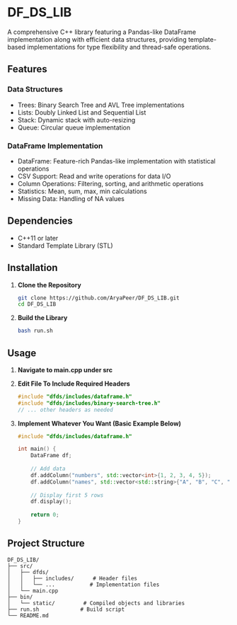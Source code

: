 # DF_DS_LIB

A comprehensive C++ library featuring a Pandas-like DataFrame implementation along with efficient data structures, providing template-based implementations for type flexibility and thread-safe operations.

## Features

### Data Structures
- Trees: Binary Search Tree and AVL Tree implementations
- Lists: Doubly Linked List and Sequential List
- Stack: Dynamic stack with auto-resizing
- Queue: Circular queue implementation

### DataFrame Implementation
- DataFrame: Feature-rich Pandas-like implementation with statistical operations
- CSV Support: Read and write operations for data I/O
- Column Operations: Filtering, sorting, and arithmetic operations
- Statistics: Mean, sum, max, min calculations
- Missing Data: Handling of NA values

## Dependencies

- C++11 or later
- Standard Template Library (STL)

## Installation

1. **Clone the Repository**
   ```bash
   git clone https://github.com/AryaPeer/DF_DS_LIB.git
   cd DF_DS_LIB
   ```

2. **Build the Library**
   ```bash
   bash run.sh
   ```

## Usage

1. **Navigate to main.cpp under src**

2. **Edit File To Include Required Headers**
   ```cpp
   #include "dfds/includes/dataframe.h"
   #include "dfds/includes/binary-search-tree.h"
   // ... other headers as needed
   ```

3. **Implement Whatever You Want (Basic Example Below)**
   ```cpp
   #include "dfds/includes/dataframe.h"
   
   int main() {
       DataFrame df;
       
       // Add data
       df.addColumn("numbers", std::vector<int>{1, 2, 3, 4, 5});
       df.addColumn("names", std::vector<std::string>{"A", "B", "C", "D", "E"});
       
       // Display first 5 rows
       df.display();
       
       return 0;
   }
   ```

## Project Structure

```
DF_DS_LIB/
├── src/
│   ├── dfds/
│   │   ├── includes/      # Header files
│   │   └── ...           # Implementation files
│   └── main.cpp
├── bin/
│   └── static/         # Compiled objects and libraries
├── run.sh             # Build script
└── README.md
```
